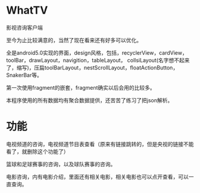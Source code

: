 # WhatTV
影视咨询客户端

至今为止比较满意的，当然了现在看来还有好多可以优化。

全是android5.0实现的界面，design风格，包括，recyclerView，cardView，toolBar，drawLayout，navigition，tableLayout，
collsiLayout(名字想不起来了，缩写)，压扁toolBarLayout，nestScrollLayout，floatActionButton，SnakerBar等。

第一次使用fragment的嵌套，fragment确实以后会用的比较多。

本程序使用的所有数据均有聚合数据提供，还苦苦了练习了把json解析。

# 功能

电视频道的咨询，电视频道节目表查看（原来有链接跳转的，但是央视的链接不能看了，就删除这个功能了）

篮球和足球赛事的咨询，以及球队赛事的咨询。

电影咨询，内有电影介绍，里面还有相关电影，相关电影也可以点开查看，可以一直查询。
